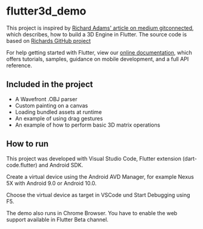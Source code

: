 # flutter3d_demo

This project is inspired by [Richard Adams' article on medium gitconnected](https://levelup.gitconnected.com/a-simple-3d-engine-in-flutter-cc4a7edc943e), which describes, how to build a 3D Engine in Flutter. The source code is based on [Richards GitHub project](https://github.com/RichardCubed/flutter_demo_3d)

For help getting started with Flutter, view our
[online documentation](https://flutter.dev/docs), which offers tutorials,
samples, guidance on mobile development, and a full API reference.

## Included in the project
- A Wavefront .OBJ parser
- Custom painting on a canvas
- Loading bundled assets at runtime
- An example of using drag gestures
- An example of how to perform basic 3D matrix operations

## How to run

This project was developed with Visual Studio Code, Flutter extension (dart-code.flutter) and Android SDK.

Create a virtual device using the Android AVD Manager, for example Nexus 5X with Android 9.0 or Android 10.0.

Choose the virtual device as target in VSCode und Start Debugging using F5.

The demo also runs in Chrome Browser. You have to enable the web support available in Flutter Beta channel.